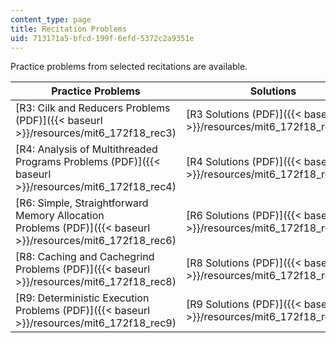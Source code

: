 ```yaml
---
content_type: page
title: Recitation Problems
uid: 713171a5-bfcd-199f-6efd-5372c2a9351e
---
```


Practice problems from selected recitations are available.

| Practice Problems | Solutions |
| --- | --- |
| [R3: Cilk and Reducers Problems (PDF)]({{< baseurl >}}/resources/mit6_172f18_rec3) | [R3 Solutions (PDF)]({{< baseurl >}}/resources/mit6_172f18_rec3sol) |
| [R4: Analysis of Multithreaded Programs Problems (PDF)]({{< baseurl >}}/resources/mit6_172f18_rec4) | [R4 Solutions (PDF)]({{< baseurl >}}/resources/mit6_172f18_rec4sol) |
| [R6: Simple, Straightforward Memory Allocation Problems (PDF)]({{< baseurl >}}/resources/mit6_172f18_rec6) | [R6 Solutions (PDF)]({{< baseurl >}}/resources/mit6_172f18_rec6sol) |
| [R8: Caching and Cachegrind Problems (PDF)]({{< baseurl >}}/resources/mit6_172f18_rec8) | [R8 Solutions (PDF)]({{< baseurl >}}/resources/mit6_172f18_rec8sol) |
| [R9: Deterministic Execution Problems (PDF)]({{< baseurl >}}/resources/mit6_172f18_rec9) | [R9 Solutions (PDF)]({{< baseurl >}}/resources/mit6_172f18_rec9sol)